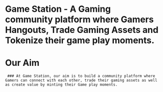 # Game Station - A Gaming community platform where Gamers Hangouts, Trade Gaming Assets and Tokenize their game play moments. 

# Our Aim 
     ### At Game Station, our aim is to build a community platform where Gamers can connect with each other, trade their gaming assets as well as create value by minting their Game play moments.

